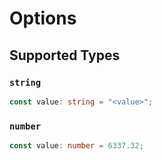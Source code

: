 # Options


## Supported Types

### `string`

```typescript
const value: string = "<value>";
```

### `number`

```typescript
const value: number = 6337.32;
```

